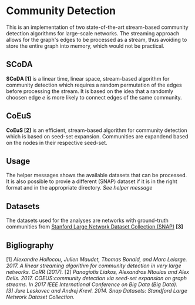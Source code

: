 # Community Detection
This is an implementation of two state-of-the-art stream-based community detection algorithms for large-scale networks.
The streaming approach allows for the graph's edges to be processed as a stream, thus avoiding to store the entire graph into memory, which would not be practical.

## SCoDA
**SCoDA [1]** is a linear time, linear space, stream-based algorithm for community detection which requires a random permutation of the edges before processing the stream. It is based on the idea that a randomly choosen edge *e* is more likely to connect edges of the same community.

## CoEuS
**CoEuS [2]** is an efficient, stream-based algorithm for community detection which is based on seed-set expansion. Communities are expandend based on the nodes in their respective seed-set.

## Usage
The helper messages shows the available datasets that can be processed. It is also possible to provie a different (SNAP) dataset if it is in the right format and in the appropriate directory.
*See helper message*


## Datasets
The datasets used for the analyses are networks with ground-truth communities from [Stanford Large Network Dataset Collection (SNAP)](https://snap.stanford.edu/data/index.html) **[3]**


## Bigliography
[1] *Alexandre Hollocou, Julien Maudet, Thomas Bonald, and Marc Lelarge. 2017. A linear streaming algorithm for community detection in very large networks. CoRR (2017).*
[2] *Panagiotis Liakos, Alexandros Ntoulas and Alex Delis. 2017. COEUS:community detection via seed-set expansion on graph streams. In 2017 IEEE International Conference on Big Data (Big Data).*
*[3] Jure Leskovec and Andrej Krevl. 2014. Snap Datasets: Standford Large Network Dataset Collection.*
